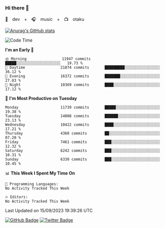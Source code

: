 ### Hi there 👋

🚀　dev　+　🎧　music　+　📺　otaku


[![Anurag's GitHub stats](https://github-readme-stats.vercel.app/api?username=koheitasaka&count_private=true&show_icons=true&theme=monokai)](https://github.com/koheitasaka/github-readme-stats)

<!--START_SECTION:waka-->
![Code Time](http://img.shields.io/badge/Code%20Time-1%2C161%20hrs%2023%20mins-blue)

**I'm an Early 🐤** 

```text
🌞 Morning                11947 commits       █████░░░░░░░░░░░░░░░░░░░░   19.73 % 
🌆 Daytime                21874 commits       █████████░░░░░░░░░░░░░░░░   36.12 % 
🌃 Evening                16372 commits       ███████░░░░░░░░░░░░░░░░░░   27.03 % 
🌙 Night                  10369 commits       ████░░░░░░░░░░░░░░░░░░░░░   17.12 % 
```
📅 **I'm Most Productive on Tuesday** 

```text
Monday                   11739 commits       █████░░░░░░░░░░░░░░░░░░░░   19.38 % 
Tuesday                  14008 commits       ██████░░░░░░░░░░░░░░░░░░░   23.13 % 
Wednesday                10422 commits       ████░░░░░░░░░░░░░░░░░░░░░   17.21 % 
Thursday                 4360 commits        ██░░░░░░░░░░░░░░░░░░░░░░░   07.20 % 
Friday                   7461 commits        ███░░░░░░░░░░░░░░░░░░░░░░   12.32 % 
Saturday                 6242 commits        ███░░░░░░░░░░░░░░░░░░░░░░   10.31 % 
Sunday                   6330 commits        ███░░░░░░░░░░░░░░░░░░░░░░   10.45 % 
```


📊 **This Week I Spent My Time On** 

```text
💬 Programming Languages: 
No Activity Tracked This Week

🔥 Editors: 
No Activity Tracked This Week
```


 Last Updated on 15/09/2023 19:39:26 UTC
<!--END_SECTION:waka-->

[![GitHub Badge](https://img.shields.io/badge/GitHub-100000?style=for-the-badge&logo=github&logoColor=white)](https://github.com/koheitasaka)
[![Twitter Badge](https://img.shields.io/badge/Twitter-1DA1F2?style=for-the-badge&logo=twitter&logoColor=white)](https://twitter.com/sleep_asleep_)
